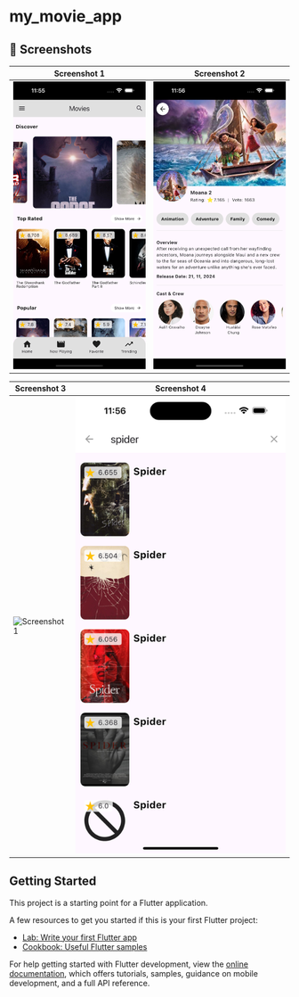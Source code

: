 # my_movie_app

## 📸 Screenshots

| Screenshot 1  | Screenshot 2  |
|--------------|--------------|
| ![Screenshot 1](screen_shots/home_screen.png) | ![Screenshot 2](screen_shots/details_screen.png) |

| Screenshot 3  | Screenshot 4  |
|--------------|--------------|
| ![Screenshot 1](screen_shots/movie_list_screen.png) | ![Screenshot 2](screen_shots/search_screen.png) |


## Getting Started

This project is a starting point for a Flutter application.

A few resources to get you started if this is your first Flutter project:

- [Lab: Write your first Flutter app](https://docs.flutter.dev/get-started/codelab)
- [Cookbook: Useful Flutter samples](https://docs.flutter.dev/cookbook)

For help getting started with Flutter development, view the
[online documentation](https://docs.flutter.dev/), which offers tutorials,
samples, guidance on mobile development, and a full API reference.
